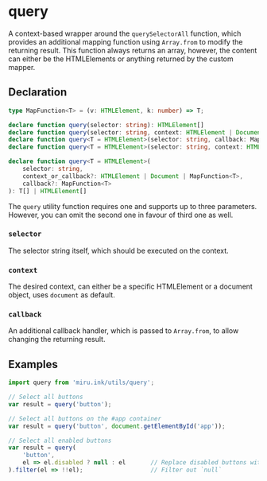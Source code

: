 # query <Badge text="v0.1.0" />

A context-based wrapper around the `querySelectorAll` function, which provides an additional mapping 
function using `Array.from` to modify the returning result. This function always returns an array,
however, the content can either be the HTMLElements or anything returned by the custom mapper.

## Declaration

```ts
type MapFunction<T> = (v: HTMLElement, k: number) => T;

declare function query(selector: string): HTMLElement[]
declare function query(selector: string, context: HTMLElement | Document): HTMLElement[]
declare function query<T = HTMLElement>(selector: string, callback: MapFunction<T>): HTMLElement[]
declare function query<T = HTMLElement>(selector: string, context: HTMLElement | Document, callback: MapFunction<T>): T[]

declare function query<T = HTMLElement>(
    selector: string, 
    context_or_callback?: HTMLElement | Document | MapFunction<T>, 
    callback?: MapFunction<T>
): T[] | HTMLElement[]
```

The `query` utility function requires one and supports up to three parameters. However, you can omit 
the second one in favour of third one as well.

### `selector`

The selector string itself, which should be executed on the context.

### `context`

The desired context, can either be a specific HTMLElement or a document object, uses `document` as 
default.

### `callback`

An additional callback handler, which is passed to `Array.from`, to allow changing the returning 
result.

## Examples

```ts
import query from 'miru.ink/utils/query';

// Select all buttons
var result = query('button');

// Select all buttons on the #app container
var result = query('button', document.getElementById('app'));

// Select all enabled buttons
var result = query(
    'button', 
    el => el.disabled ? null : el       // Replace disabled buttons with `null`
).filter(el => !!el);                   // Filter out `null`
```
